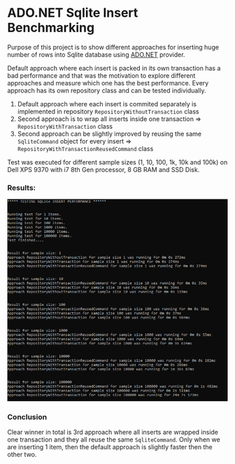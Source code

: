 # ADO.NET Sqlite Insert Benchmarking   

Purpose of this project is to show different approaches for inserting huge number of rows into Sqlite database using [ADO.NET](https://docs.microsoft.com/en-us/dotnet/standard/data/sqlite/?tabs=netcore-cli) provider.

Default approach where each insert is packed in its own transaction has a bad performance and that was the motivation to explore different approaches and measure 
which one has the best performance. Every approach has its own repository class and can be tested individually.

1. Default approach where each insert is commited separately is implemented in repository `RepositoryWithoutTransaction`  class
2. Second approach is to wrap all inserts inside one transaction =>  `RepositoryWithTransaction`  class
3. Second approach can be slightly improved by reusing the same `SqliteCommand` object for every insert => `RepositoryWithTransactionReusedCommand` class

Test was executed for different sample sizes (1, 10, 100, 1k, 10k and 100k) on Dell XPS 9370 with i7 8th Gen processor, 8 GB RAM and SSD Disk.

### Results:

![alt text](SqlitePerfTestOutput.png "Results image")

### Conclusion

Clear winner in total is 3rd approach where all inserts are wrapped inside one transaction and they all reuse the same `SqliteCommand`. Only when we are inserting 1 item, then the default approach is slightly faster then the other two.
